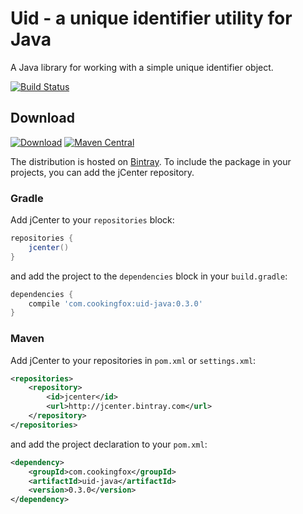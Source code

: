 # Uid - a unique identifier utility for Java

A Java library for working with a simple unique identifier object.

[![Build Status](https://travis-ci.org/cookingfox/uid-java.svg?branch=master)](https://travis-ci.org/cookingfox/uid-java)

## Download

[![Download](https://api.bintray.com/packages/cookingfox/maven/uid-java/images/download.svg)](https://bintray.com/cookingfox/maven/uid-java/_latestVersion)
[![Maven Central](https://maven-badges.herokuapp.com/maven-central/com.cookingfox/uid-java/badge.svg)](https://maven-badges.herokuapp.com/maven-central/com.cookingfox/uid-java)

The distribution is hosted on [Bintray](https://bintray.com/cookingfox/maven/uid-java/view).
To include the package in your projects, you can add the jCenter repository.

### Gradle

Add jCenter to your `repositories` block:

```groovy
repositories {
    jcenter()
}
```

and add the project to the `dependencies` block in your `build.gradle`:

```groovy
dependencies {
    compile 'com.cookingfox:uid-java:0.3.0'
}
```

### Maven

Add jCenter to your repositories in `pom.xml` or `settings.xml`:

```xml
<repositories>
    <repository>
        <id>jcenter</id>
        <url>http://jcenter.bintray.com</url>
    </repository>
</repositories>
```

and add the project declaration to your `pom.xml`:

```xml
<dependency>
    <groupId>com.cookingfox</groupId>
    <artifactId>uid-java</artifactId>
    <version>0.3.0</version>
</dependency>
```
